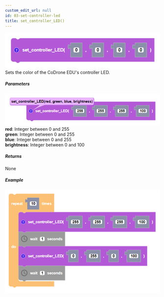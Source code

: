 ```yaml
---
custom_edit_url: null
id: 03-set-controller-led
title: set_controller_LED()
---
```


![set drone led block image](set_controller_led.PNG)
Sets the color of the CoDrone EDU's controller LED.

##### Parameters
![set drone led block param image](set_controller_led_params.PNG)
**red**: Integer between 0 and 255 <br /> 
**green**: Integer between 0 and 255 <br /> 
**blue**: Integer between 0 and 255 <br /> 
**brightness**: Integer between 0 and 100 <br /> 

##### Returns

None

##### Example

![set drone led example](set_controller_led_example.PNG)
